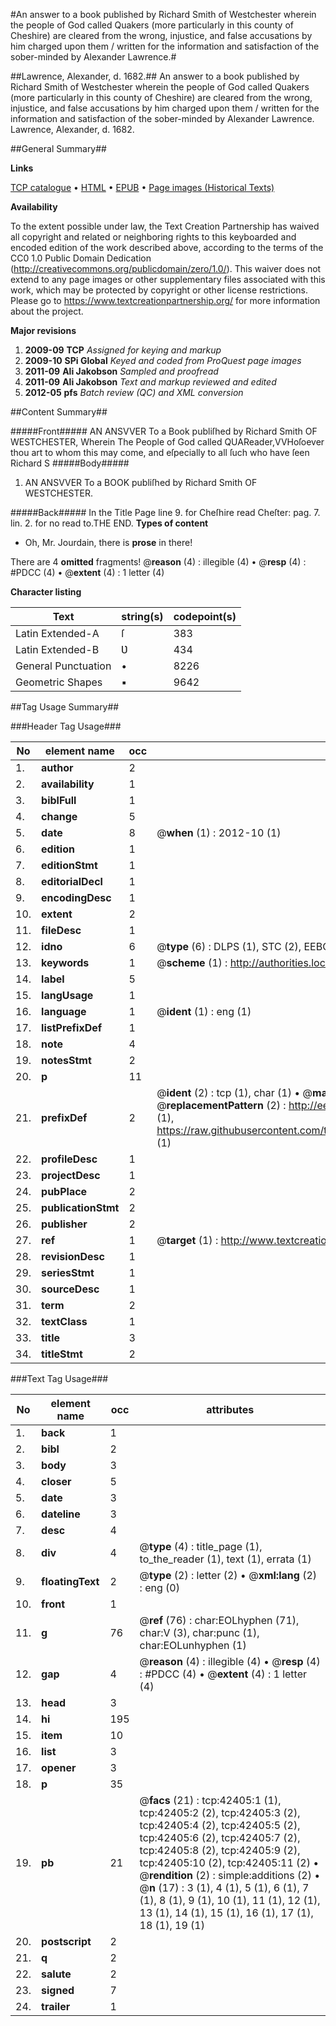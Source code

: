 #An answer to a book published by Richard Smith of Westchester wherein the people of God called Quakers (more particularly in this county of Cheshire) are cleared from the wrong, injustice, and false accusations by him charged upon them / written for the information and satisfaction of the sober-minded by Alexander Lawrence.#

##Lawrence, Alexander, d. 1682.##
An answer to a book published by Richard Smith of Westchester wherein the people of God called Quakers (more particularly in this county of Cheshire) are cleared from the wrong, injustice, and false accusations by him charged upon them / written for the information and satisfaction of the sober-minded by Alexander Lawrence.
Lawrence, Alexander, d. 1682.

##General Summary##

**Links**

[TCP catalogue](http://www.ota.ox.ac.uk/tcp/)  • 
[HTML](http://tei.it.ox.ac.uk/tcp/Texts-HTML/free/A49/A49752.html)  • 
[EPUB](http://tei.it.ox.ac.uk/tcp/Texts-EPUB/free/A49/A49752.epub) • 
[Page images (Historical Texts)](https://historicaltexts.jisc.ac.uk/eebo-09088643e)

**Availability**

To the extent possible under law, the Text Creation Partnership has waived all copyright and related or neighboring rights to this keyboarded and encoded edition of the work described above, according to the terms of the CC0 1.0 Public Domain Dedication (http://creativecommons.org/publicdomain/zero/1.0/). This waiver does not extend to any page images or other supplementary files associated with this work, which may be protected by copyright or other license restrictions. Please go to https://www.textcreationpartnership.org/ for more information about the project.

**Major revisions**

1. __2009-09__ __TCP__ *Assigned for keying and markup*
1. __2009-10__ __SPi Global__ *Keyed and coded from ProQuest page images*
1. __2011-09__ __Ali Jakobson__ *Sampled and proofread*
1. __2011-09__ __Ali Jakobson__ *Text and markup reviewed and edited*
1. __2012-05__ __pfs__ *Batch review (QC) and XML conversion*

##Content Summary##

#####Front#####
AN ANSVVER To a Book publiſhed by Richard Smith OF WESTCHESTER, Wherein The People of God called QUAReader,VVHoſoever thou art to whom this may come, and eſpecially to all ſuch who have ſeen Richard S
#####Body#####

1. AN ANSVVER To a BOOK publiſhed by Richard Smith OF WESTCHESTER.

#####Back#####
In the Title Page line 9. for Cheſhire read Cheſter: pag. 7. lin. 2. for no read to.THE END.
**Types of content**

  * Oh, Mr. Jourdain, there is **prose** in there!

There are 4 **omitted** fragments! 
 @__reason__ (4) : illegible (4)  •  @__resp__ (4) : #PDCC (4)  •  @__extent__ (4) : 1 letter (4)

**Character listing**


|Text|string(s)|codepoint(s)|
|---|---|---|
|Latin Extended-A|ſ|383|
|Latin Extended-B|Ʋ|434|
|General Punctuation|•|8226|
|Geometric Shapes|▪|9642|

##Tag Usage Summary##

###Header Tag Usage###

|No|element name|occ|attributes|
|---|---|---|---|
|1.|__author__|2||
|2.|__availability__|1||
|3.|__biblFull__|1||
|4.|__change__|5||
|5.|__date__|8| @__when__ (1) : 2012-10 (1)|
|6.|__edition__|1||
|7.|__editionStmt__|1||
|8.|__editorialDecl__|1||
|9.|__encodingDesc__|1||
|10.|__extent__|2||
|11.|__fileDesc__|1||
|12.|__idno__|6| @__type__ (6) : DLPS (1), STC (2), EEBO-CITATION (1), OCLC (1), VID (1)|
|13.|__keywords__|1| @__scheme__ (1) : http://authorities.loc.gov/ (1)|
|14.|__label__|5||
|15.|__langUsage__|1||
|16.|__language__|1| @__ident__ (1) : eng (1)|
|17.|__listPrefixDef__|1||
|18.|__note__|4||
|19.|__notesStmt__|2||
|20.|__p__|11||
|21.|__prefixDef__|2| @__ident__ (2) : tcp (1), char (1)  •  @__matchPattern__ (2) : ([0-9\-]+):([0-9IVX]+) (1), (.+) (1)  •  @__replacementPattern__ (2) : http://eebo.chadwyck.com/downloadtiff?vid=$1&page=$2 (1), https://raw.githubusercontent.com/textcreationpartnership/Texts/master/tcpchars.xml#$1 (1)|
|22.|__profileDesc__|1||
|23.|__projectDesc__|1||
|24.|__pubPlace__|2||
|25.|__publicationStmt__|2||
|26.|__publisher__|2||
|27.|__ref__|1| @__target__ (1) : http://www.textcreationpartnership.org/docs/. (1)|
|28.|__revisionDesc__|1||
|29.|__seriesStmt__|1||
|30.|__sourceDesc__|1||
|31.|__term__|2||
|32.|__textClass__|1||
|33.|__title__|3||
|34.|__titleStmt__|2||


###Text Tag Usage###

|No|element name|occ|attributes|
|---|---|---|---|
|1.|__back__|1||
|2.|__bibl__|2||
|3.|__body__|3||
|4.|__closer__|5||
|5.|__date__|3||
|6.|__dateline__|3||
|7.|__desc__|4||
|8.|__div__|4| @__type__ (4) : title_page (1), to_the_reader (1), text (1), errata (1)|
|9.|__floatingText__|2| @__type__ (2) : letter (2)  •  @__xml:lang__ (2) : eng (0)|
|10.|__front__|1||
|11.|__g__|76| @__ref__ (76) : char:EOLhyphen (71), char:V (3), char:punc (1), char:EOLunhyphen (1)|
|12.|__gap__|4| @__reason__ (4) : illegible (4)  •  @__resp__ (4) : #PDCC (4)  •  @__extent__ (4) : 1 letter (4)|
|13.|__head__|3||
|14.|__hi__|195||
|15.|__item__|10||
|16.|__list__|3||
|17.|__opener__|3||
|18.|__p__|35||
|19.|__pb__|21| @__facs__ (21) : tcp:42405:1 (1), tcp:42405:2 (2), tcp:42405:3 (2), tcp:42405:4 (2), tcp:42405:5 (2), tcp:42405:6 (2), tcp:42405:7 (2), tcp:42405:8 (2), tcp:42405:9 (2), tcp:42405:10 (2), tcp:42405:11 (2)  •  @__rendition__ (2) : simple:additions (2)  •  @__n__ (17) : 3 (1), 4 (1), 5 (1), 6 (1), 7 (1), 8 (1), 9 (1), 10 (1), 11 (1), 12 (1), 13 (1), 14 (1), 15 (1), 16 (1), 17 (1), 18 (1), 19 (1)|
|20.|__postscript__|2||
|21.|__q__|2||
|22.|__salute__|2||
|23.|__signed__|7||
|24.|__trailer__|1||
